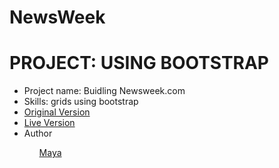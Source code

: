 # NewsWeek
<h1>PROJECT: USING BOOTSTRAP</h1>
<ul>
<li> 
Project name: Buidling Newsweek.com
</li>
<li> Skills: grids using bootstrap</li> 
<li><a href ="https://www.newsweek.com/">Original Version</a></li>
<li><a href = "https://maya88en.github.io/NewsWeek/.">Live Version</a> </li>
<li> Author </li>
<ul>
</li><a href = "https://github.com/maya88en">Maya</a></li>
</ul>
</ul>

